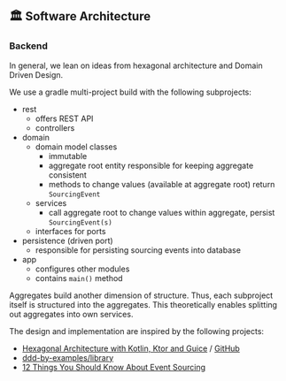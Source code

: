 ## 🏛 Software Architecture

### Backend

In general, we lean on ideas from hexagonal architecture and Domain Driven Design.

We use a gradle multi-project build with the following subprojects:
* rest
    * offers REST API
    * controllers
* domain
    * domain model classes
        * immutable
        * aggregate root entity responsible for keeping aggregate consistent
        * methods to change values (available at aggregate root) return `SourcingEvent`
    * services
        * call aggregate root to change values within aggregate, persist `SourcingEvent(s)`
    * interfaces for ports
* persistence (driven port)
    * responsible for persisting sourcing events into database
* app
    * configures other modules
    * contains `main()` method

Aggregates build another dimension of structure. Thus, each subproject itself is structured into the aggregates.
This theoretically enables splitting out aggregates into own services.

The design and implementation are inspired by the following projects:
* [Hexagonal Architecture with Kotlin, Ktor and Guice](https://hackernoon.com/hexagonal-architecture-with-kotlin-ktor-and-guice-f1b68fbdf2d9) / [GitHub](https://github.com/sgerber-hyperanna/ktor-hexagonal-multi-module-template)
* [ddd-by-examples/library](https://github.com/ddd-by-examples/library)
* [12 Things You Should Know About Event Sourcing](http://blog.leifbattermann.de/2017/04/21/12-things-you-should-know-about-event-sourcing/)
